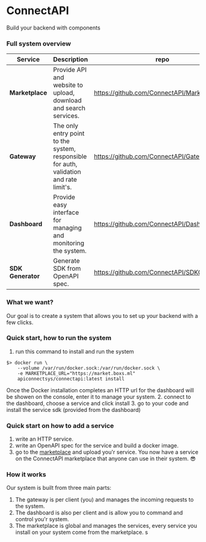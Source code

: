 # ConnectAPI
Build your backend with components

### Full system overview
| Service           | Description                                                                            | repo                                        |
|-------------------|:---------------------------------------------------------------------------------------|---------------------------------------------|
| **Marketplace**   | Provide API and website to upload, download and search services.                       | https://github.com/ConnectAPI/MarketPlace   |
| **Gateway**       | The only entry point to the system, responsible for auth, validation and rate limit's. | https://github.com/ConnectAPI/Gateway       |
| **Dashboard**     | Provide easy interface for managing and monitoring the system.                         | https://github.com/ConnectAPI/Dashboard     |
| **SDK Generator** | Generate SDK from OpenAPI spec.                                                        | https://github.com/ConnectAPI/SDKGeneragtor |

### What we want?
Our goal is to create a system that allows you to set up your backend with a few clicks.


### Quick start, how to run the system
1. run this command to install and run the system
```commandline
$> docker run \
    --volume /var/run/docker.sock:/var/run/docker.sock \
    -e MARKETPLACE_URL="https://market.boxs.ml"
    apiconnectsys/connectapi:latest install
```
Once the Docker installation completes an HTTP url for the dashboard will be showen on the console, enter it to manage your system.
2. connect to the dashboard, choose a service and click install
3. go to your code and install the service sdk (provided from the dashboard)


### Quick start on how to add a service
1. write an HTTP service.
2. write an OpenAPI spec for the service and build a docker image.
3. go to the [marketplace](https://market.boxs.ml) and upload you'r service.
You now have a service on the ConnectAPI marketplace that anyone can use in their system. 😎


### How it works
Our system is built from three main parts:

1. The gateway is per client (you) and manages the incoming requests to the system.
2. The dashboard is also per client and is allow you to command and control you'r system.
3. The marketplace is global and manages the services, every service you install on your system come from the marketplace.
s
